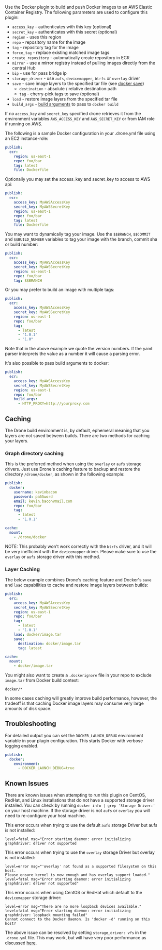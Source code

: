 Use the Docker plugin to build and push Docker images to an AWS Elastic Container Registry.
The following parameters are used to configure this plugin:

* `access_key` - authenticates with this key (optional)
* `secret_key` - authenticates with this secret (optional)
* `region` - uses this region
* `repo` - repository name for the image
* `tag` - repository tag for the image
* `force_tag` - replace existing matched image tags
* `create_repository` - automatically create repository in ECR
* `mirror` - use a mirror registry instead of pulling images directly from the central Hub
* `bip` - use for pass bridge ip
* `storage_driver` - use `aufs`, `devicemapper`, `btrfs` or `overlay` driver
* `save` - save image layers to the specified tar file (see [docker save](https://docs.docker.com/engine/reference/commandline/save/))
    * `destination` - absolute / relative destination path
    * `tag` - cherry-pick tags to save (optional)
* `load` - restore image layers from the specified tar file
* `build_args` - [build arguments](https://docs.docker.com/engine/reference/commandline/build/#set-build-time-variables-build-arg) to pass to `docker build`

If no `access_key` and `secret_key` specified drone retrieves it from the environment variables `AWS_ACCESS_KEY` and `AWS_SECRET_KEY` or from IAM role if running on AWS.

The following is a sample Docker configuration in your .drone.yml file using an EC2 instance-role:

```yaml
publish:
  ecr:
    region: us-east-1
    repo: foo/bar
    tag: latest
    file: Dockerfile
```

Optionally you may set the access_key and secret_key to access to AWS api:

```yaml
publish:
  ecr:
    access_key: MyAWSAccessKey
    secret_key: MyAWSSecretKey
    region: us-east-1
    repo: foo/bar
    tag: latest
    file: Dockerfile
```

You may want to dynamically tag your image. Use the `$$BRANCH`, `$$COMMIT` and `$$BUILD_NUMBER` variables to tag your image with the branch, commit sha or build number:

```yaml
publish:
  ecr:
    access_key: MyAWSAccessKey
    secret_key: MyAWSSecretKey
    region: us-east-1
    repo: foo/bar
    tag: $$BRANCH
```

Or you may prefer to build an image with multiple tags:

```yaml
publish:
  ecr:
    access_key: MyAWSAccessKey
    secret_key: MyAWSSecretKey
    region: us-east-1
    repo: foo/bar
    tag:
      - latest
      - "1.0.1"
      - "1.0"
```

Note that in the above example we quote the version numbers. If the yaml parser interprets the value as a number it will cause a parsing error.

It's also possible to pass build arguments to docker:

```yaml
publish:
  ecr:
    access_key: MyAWSAccessKey
    secret_key: MyAWSSecretKey
    region: us-east-1
    repo: foo/bar
    build_args:
      - HTTP_PROXY=http://yourproxy.com
```

## Caching

The Drone build environment is, by default, ephemeral meaning that you layers are not saved between builds. There are two methods for caching your layers.

### Graph directory caching

This is the preferred method when using the `overlay` or `aufs` storage drivers. Just use Drone's caching feature to backup and restore the directory `/drone/docker`, as shown in the following example:

```yaml
publish:
  docker:
    username: kevinbacon
    password: pa55word
    email: kevin.bacon@mail.com
    repo: foo/bar
    tag:
      - latest
      - "1.0.1"

cache:
  mount:
    - /drone/docker
```

NOTE: This probably won't work correctly with the `btrfs` driver, and it will be very inefficient with the `devicemapper` driver. Please make sure to use the `overlay` or `aufs` storage driver with this method.

### Layer Caching

The below example combines Drone's caching feature and Docker's `save` and `load` capabilities to cache and restore image layers between builds:

```yaml
publish:
  erc:
    access_key: MyAWSAccessKey
    secret_key: MyAWSSecretKey
    region: us-east-1
    repo: foo/bar
    tag:
      - latest
      - "1.0.1"
    load: docker/image.tar
    save:
      destination: docker/image.tar
      tag: latest

cache:
  mount:
    - docker/image.tar
```

You might also want to create a `.dockerignore` file in your repo to exclude `image.tar` from Docker build context:

```
docker/*
```

In some cases caching will greatly improve build performance, however, the tradeoff is that caching Docker image layers may consume very large amounts of disk space.

## Troubleshooting

For detailed output you can set the `DOCKER_LAUNCH_DEBUG` environment variable in your plugin configuration. This starts Docker with verbose logging enabled.

```yaml
publish:
  docker:
    environment:
      - DOCKER_LAUNCH_DEBUG=true
```

## Known Issues

There are known issues when attempting to run this plugin on CentOS, RedHat, and Linux installations that do not have a supported storage driver installed. You can check by running `docker info | grep 'Storage Driver:'` on your host machine. If the storage driver is not `aufs` or `overlay` you will need to re-configure your host machine.

This error occurs when trying to use the default `aufs` storage Driver but aufs is not installed:

```
level=fatal msg="Error starting daemon: error initializing graphdriver: driver not supported
```

This error occurs when trying to use the `overlay` storage Driver but overlay is not installed:

```
level=error msg="'overlay' not found as a supported filesystem on this host.
Please ensure kernel is new enough and has overlay support loaded."
level=fatal msg="Error starting daemon: error initializing graphdriver: driver not supported"
```

This error occurs when using CentOS or RedHat which default to the `devicemapper` storage driver:

```
level=error msg="There are no more loopback devices available."
level=fatal msg="Error starting daemon: error initializing graphdriver: loopback mounting failed"
Cannot connect to the Docker daemon. Is 'docker -d' running on this host?
```

The above issue can be resolved by setting `storage_driver: vfs` in the `.drone.yml` file. This may work, but will have very poor performance as discussed [here](https://github.com/rancher/docker-from-scratch/issues/20).
